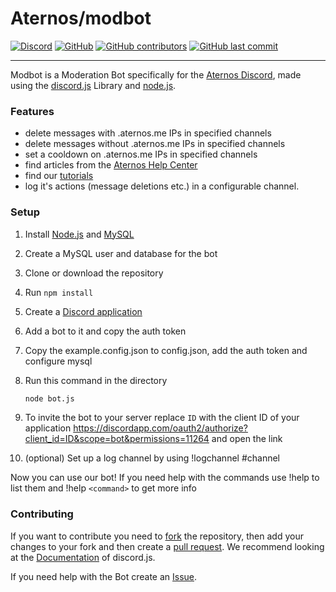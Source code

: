 # Aternos/modbot
[![Discord](https://img.shields.io/discord/107936397578489856?style=plastic)](https://chat.aternos.org/)
[![GitHub](https://img.shields.io/github/license/aternosorg/modbot?style=plastic)](https://github.com/aternosorg/modbot/blob/master/LICENSE)
[![GitHub contributors](https://img.shields.io/github/contributors/aternosorg/modbot?style=plastic)](https://github.com/aternosorg/modbot/graphs/contributors)
[![GitHub last commit](https://img.shields.io/github/last-commit/aternosorg/modbot?style=plastic)](https://github.com/aternosorg/modbot/commits/)

---
Modbot is a Moderation Bot specifically for the [Aternos Discord](https://chat.aternos.org), made using the [discord.js](https://discord.js.org/) Library and [node.js](https://nodejs.org/).

### Features
- delete messages with .aternos.me IPs in specified channels
- delete messages without .aternos.me IPs in specified channels
- set a cooldown on .aternos.me IPs in specified channels
- find articles from the [Aternos Help Center](https://support.aternos.org/hc/en-us)
- find our [tutorials](https://www.youtube.com/playlist?list=PLHn1eAE9tVwzD2pnhzfvCj9h-e06MfH2N)
- log it's actions (message deletions etc.) in a configurable channel.

### Setup

1. Install [Node.js](https://nodejs.org/en/download/) and [MySQL](https://dev.mysql.com/downloads/mysql/)
2. Create a MySQL user and database for the bot
3. Clone or download the repository
4. Run `npm install`
5. Create a [Discord application](https://discordapp.com/developers/applications/)
6. Add a bot to it and copy the auth token
7. Copy the example.config.json to config.json, add the auth token and configure mysql
8. Run this command in the directory

   ```bash
   node bot.js
   ```
9. To invite the bot to your server replace `ID` with the client ID of your application https://discordapp.com/oauth2/authorize?client_id=ID&scope=bot&permissions=11264 and open the link

10. (optional) Set up a log channel by using !logchannel #channel

Now you can use our bot!
If you need help with the commands use !help to list them and !help `<command>` to get more info

### Contributing

If you want to contribute you need to [fork](https://docs.github.com/en/github/getting-started-with-github/fork-a-repo) the repository, then add your changes to your fork and then create a [pull request](https://github.com/aternosorg/modbot/compare). We recommend looking at the [Documentation](https://discord.js.org/#/docs/) of discord.js.

If you need help with the Bot create an [Issue](https://github.com/aternosorg/modbot/issues).
